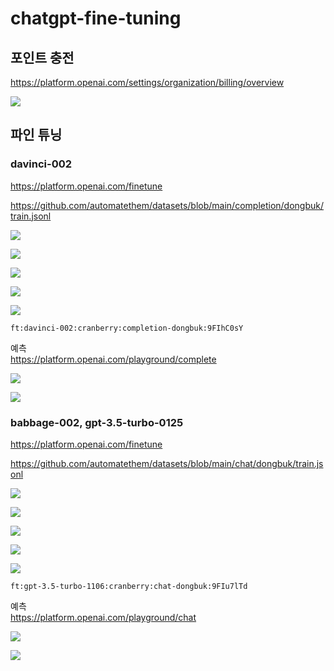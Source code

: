 # chatgpt-fine-tuning

## 포인트 충전

https://platform.openai.com/settings/organization/billing/overview

![](attach_files/1.png?raw=true)

## 파인 튜닝

### davinci-002

https://platform.openai.com/finetune

https://github.com/automatethem/datasets/blob/main/completion/dongbuk/train.jsonl

![](attach_files/ft-1-1.png?raw=true)

![](attach_files/ft-1-2.png?raw=true)

![](attach_files/ft-1-3.png?raw=true)

![](attach_files/ft-1-4.png?raw=true)

![](attach_files/ft-1-5.png?raw=true)

```
ft:davinci-002:cranberry:completion-dongbuk:9FIhC0sY
```

예측  
https://platform.openai.com/playground/complete

![](attach_files/ft-1-6.png?raw=true)

![](attach_files/ft-1-7.png?raw=true)

### babbage-002, gpt-3.5-turbo-0125

https://platform.openai.com/finetune

https://github.com/automatethem/datasets/blob/main/chat/dongbuk/train.jsonl

![](attach_files/ft-2-1.png?raw=true)

![](attach_files/ft-2-2.png?raw=true)

![](attach_files/ft-2-3.png?raw=true)

![](attach_files/ft-2-4.png?raw=true)

![](attach_files/ft-2-5.png?raw=true)

```
ft:gpt-3.5-turbo-1106:cranberry:chat-dongbuk:9FIu7lTd
```

예측  
https://platform.openai.com/playground/chat

![](attach_files/ft-2-6.png?raw=true)

![](attach_files/ft-2-7.png?raw=true)

